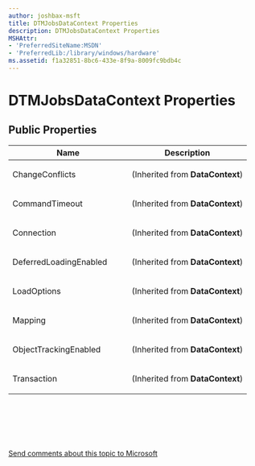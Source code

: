 ```yaml
---
author: joshbax-msft
title: DTMJobsDataContext Properties
description: DTMJobsDataContext Properties
MSHAttr:
- 'PreferredSiteName:MSDN'
- 'PreferredLib:/library/windows/hardware'
ms.assetid: f1a32851-8bc6-433e-8f9a-8009fc9bdb4c
---
```


# DTMJobsDataContext Properties


## Public Properties


<table>
<colgroup>
<col width="50%" />
<col width="50%" />
</colgroup>
<thead>
<tr class="header">
<th>Name</th>
<th>Description</th>
</tr>
</thead>
<tbody>
<tr class="odd">
<td><p>ChangeConflicts</p></td>
<td><p>(Inherited from <strong>DataContext</strong>)</p></td>
</tr>
<tr class="even">
<td><p>CommandTimeout</p></td>
<td><p>(Inherited from <strong>DataContext</strong>)</p></td>
</tr>
<tr class="odd">
<td><p>Connection</p></td>
<td><p>(Inherited from <strong>DataContext</strong>)</p></td>
</tr>
<tr class="even">
<td><p>DeferredLoadingEnabled</p></td>
<td><p>(Inherited from <strong>DataContext</strong>)</p></td>
</tr>
<tr class="odd">
<td><p>LoadOptions</p></td>
<td><p>(Inherited from <strong>DataContext</strong>)</p></td>
</tr>
<tr class="even">
<td><p>Mapping</p></td>
<td><p>(Inherited from <strong>DataContext</strong>)</p></td>
</tr>
<tr class="odd">
<td><p>ObjectTrackingEnabled</p></td>
<td><p>(Inherited from <strong>DataContext</strong>)</p></td>
</tr>
<tr class="even">
<td><p>Transaction</p></td>
<td><p>(Inherited from <strong>DataContext</strong>)</p></td>
</tr>
</tbody>
</table>

 

 

 

[Send comments about this topic to Microsoft](mailto:wsddocfb@microsoft.com?subject=Documentation%20feedback%20%5Bp_hck\p_hck%5D:%20DTMJobsDataContext%20Properties%20%20RELEASE:%20%284/27/2016%29&body=%0A%0APRIVACY%20STATEMENT%0A%0AWe%20use%20your%20feedback%20to%20improve%20the%20documentation.%20We%20don't%20use%20your%20email%20address%20for%20any%20other%20purpose,%20and%20we'll%20remove%20your%20email%20address%20from%20our%20system%20after%20the%20issue%20that%20you're%20reporting%20is%20fixed.%20While%20we're%20working%20to%20fix%20this%20issue,%20we%20might%20send%20you%20an%20email%20message%20to%20ask%20for%20more%20info.%20Later,%20we%20might%20also%20send%20you%20an%20email%20message%20to%20let%20you%20know%20that%20we've%20addressed%20your%20feedback.%0A%0AFor%20more%20info%20about%20Microsoft's%20privacy%20policy,%20see%20http://privacy.microsoft.com/default.aspx. "Send comments about this topic to Microsoft")




